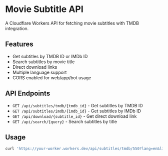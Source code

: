 # Movie Subtitle API

A Cloudflare Workers API for fetching movie subtitles with TMDB integration.

## Features
- Get subtitles by TMDB ID or IMDb ID
- Search subtitles by movie title
- Direct download links
- Multiple language support
- CORS enabled for web/app/bot usage

## API Endpoints
- `GET /api/subtitles/tmdb/{tmdb_id}` - Get subtitles by TMDB ID
- `GET /api/subtitles/imdb/{imdb_id}` - Get subtitles by IMDb ID
- `GET /api/download/{subtitle_id}` - Get direct download link
- `GET /api/search/{query}` - Search subtitles by title

## Usage
```bash
curl 'https://your-worker.workers.dev/api/subtitles/tmdb/550?lang=en&limit=20'
